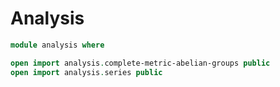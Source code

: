 # Analysis

```agda
module analysis where

open import analysis.complete-metric-abelian-groups public
open import analysis.series public
```
